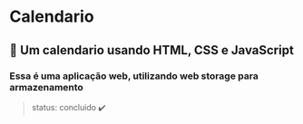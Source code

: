 # Calendario
## :calendar: Um calendario usando HTML, CSS e JavaScript
### Essa é uma aplicação web, utilizando web storage para armazenamento

> status: concluido ✔️
